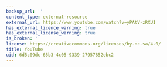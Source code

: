```yaml
---
backup_url: ''
content_type: external-resource
external_url: https://www.youtube.com/watch?v=yPAtV-zRXUI
has_external_licence_warning: true
has_external_license_warning: true
is_broken: ''
license: https://creativecommons.org/licenses/by-nc-sa/4.0/
title: YouTube
uid: 6d5c09dc-65b3-4c05-9339-27957852ebc2
---
```

